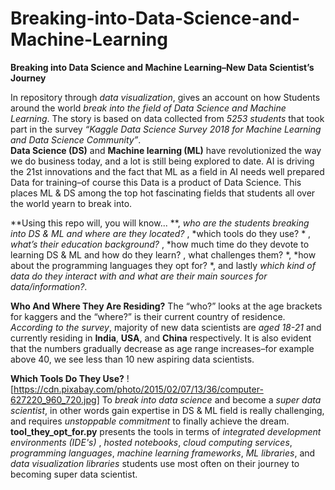 # Breaking-into-Data-Science-and-Machine-Learning
**Breaking into Data Science and Machine Learning–New Data Scientist’s Journey**

In repository through *data visualization*, gives an account on how Students around the world *break into the field of Data Science and Machine Learning*. The story is based on data collected from *5253 students* that took part in the survey *“Kaggle Data Science Survey 2018 for Machine Learning and Data Science Community”*.  
**Data Science (DS)** and **Machine learning (ML)** have revolutionized the way we do business today, and a lot is still being explored to date. AI is driving the 21st innovations and the fact that ML as a field in AI needs well prepared Data for training–of course this Data is a product of Data Science. This places ML & DS among the top hot fascinating fields that students all over the world yearn to break into.

**Using this repo will, you will know... **, *who are the students breaking into DS & ML and where are they located?* , *which tools do they use? * , *what’s their education background?* , *how much time do they devote to learning DS & ML and how do they learn? , what challenges them? *, *how about the programming languages they opt for? *, and lastly *which kind of data do they interact with and what are their main sources for data/information?*. 

**Who And Where They Are Residing?**
The “who?” looks at the age brackets for kaggers and the “where?” is their current country of residence. *According to the survey*, majority of new data scientists are *aged 18-21* and currently residing in **India**, **USA**, and **China** respectively. It is also evident that the numbers gradually decrease as age range increases–for example above 40, we see less than 10 new aspiring data scientists.

**Which Tools Do They Use?**
! [https://cdn.pixabay.com/photo/2015/02/07/13/36/computer-627220_960_720.jpg]
To *break into data science* and become a *super data scientist*, in other words gain expertise in DS & ML field is really challenging, and requires *unstoppable commitment* to finally achieve the dream. **tool_they_opt_for.py** presents the tools in terms of  *integrated development environments (IDE's)* , *hosted notebooks*, *cloud computing services*,  *programming languages*, *machine learning frameworks*, *ML libraries*, and *data visualization libraries*  students use most often on their journey to becoming super data scientist.
